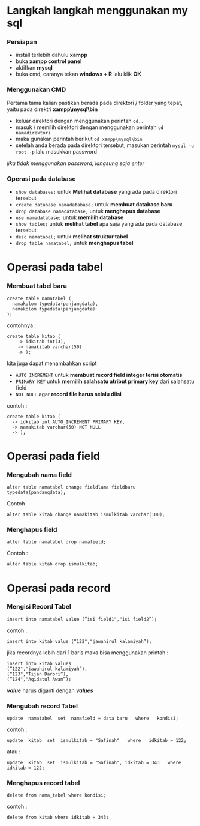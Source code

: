 # Langkah langkah menggunakan my sql
### Persiapan
- install terlebih dahulu **xampp**
- buka **xampp control panel**
- aktifkan **mysql**
- buka cmd, caranya tekan **windows + R** lalu klik **OK**

### Menggunakan CMD
Pertama tama kalian pastikan berada pada direktori / folder yang tepat, yaitu pada direktri **xampp\mysql\bin**
- keluar direktori dengan menggunakan perintah ```cd..```
- masuk / memilih direktori dengan menggunakan perintah ```cd namadirektori```
- maka gunakan perintah berikut ```cd xampp\mysql\bin```
- setelah anda berada pada direktori tersebut, masukan perintah ```mysql -u root -p``` lalu masukkan password

_jika tidak menggunakan password, langsung saja enter_

### Operasi pada database
- ```show databases;``` untuk **Melihat database** yang ada pada direktori tersebut
- ```create database namadatabase;``` untuk **membuat database baru**
- ```drop database namadatabase;``` untuk **menghapus database**
- ```use namadatabase;``` untuk **memilih database**
- ```show tables;``` untuk **melihat tabel** apa saja yang ada pada database tersebut
- ```desc namatabel;``` untuk **melihat struktur tabel**
- ```drop table namatabel;``` untuk **menghapus tabel**

# Operasi pada tabel
### Membuat tabel baru
```
create table namatabel (
  namakolom typedata(panjangdata),
  namakolom typedata(panjangdata)
);
```
contohnya :
```
create table kitab (
    -> idkitab int(3),
    -> namakitab varchar(50)
    -> );
```
kita juga dapat menambahkan script
- ```AUTO_INCREMENT``` untuk **membuat record field integer terisi otomatis**
- ```PRIMARY KEY``` untuk **memilih salahsatu atribut primary key** dari salahsatu field
- ```NOT NULL``` agar **record file harus selalu diisi**

contoh :
```
create table kitab (
  -> idkitab int AUTO_INCREMENT PRIMARY KEY,
  -> namakitab varchar(50) NOT NULL
  -> );
```
# Operasi pada field
### Mengubah nama field
```
alter table namatabel change fieldlama fieldbaru typedata(pandangdata);
```
Contoh
```
alter table kitab change namakitab ismulkitab varchar(100);
```

### Menghapus field
```
alter table namatabel drop namafield;
```
Contoh :
```
alter table kitab drop ismulkitab;
 ```
# Operasi pada record 
### Mengisi Record Tabel
```
insert into namatabel value (“isi field1","isi field2”);
```
contoh :
```
insert into kitab value (“122","jawahirul kalamiyah”);
```
jika recordnya lebih dari 1 baris maka bisa menggunakan printah :
```
insert into kitab values
(“122","jawahirul kalamiyah”),
(“123","Tijan Darori”),
(“124","Aqidatul Awam”);
```
_**value**_ harus diganti dengan _**values**_

### Mengubah record Tabel
```
update  namatabel  set  namafield = data baru   where   kondisi;
```
contoh :
```
update  kitab  set  ismulkitab = "Safinah"   where   idkitab = 122;
```
atau :
```
update  kitab  set  ismulkitab = "Safinah", idkitab = 343   where   idkitab = 122;
```

### Menghapus record tabel
```
delete from nama_tabel where kondisi;
```
contoh :
```
delete from kitab where idkitab = 343;
```
